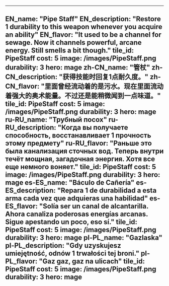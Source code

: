 ---

EN_name: "Pipe Staff"
EN_description: "Restore 1 durability to this weapon whenever you acquire an ability"
EN_flavor: "It used to be a channel for sewage. Now it channels powerful, arcane energy. Still smells a bit though."
tile_id: PipeStaff
cost: 5
image: /images/PipeStaff.png
durability: 3
hero: mage
zh-CN_name: "管杖"
zh-CN_description: "获得技能时回复1点耐久度。"
zh-CN_flavor: "里面曾经流动着的是污水。现在里面流动着强大的奥术能量。不过还是能稍微闻到一点味道。"
tile_id: PipeStaff
cost: 5
image: /images/PipeStaff.png
durability: 3
hero: mage
ru-RU_name: "Трубный посох"
ru-RU_description: "Когда вы получаете способность, восстанавливает 1 прочность этому предмету"
ru-RU_flavor: "Раньше это была канализация сточных вод. Теперь внутри течёт мощная, загадочная энергия. Хотя все еще немного воняет."
tile_id: PipeStaff
cost: 5
image: /images/PipeStaff.png
durability: 3
hero: mage
es-ES_name: "Báculo de Cañería"
es-ES_description: "Repara 1 de durabilidad a esta arma cada vez que adquieras una habilidad"
es-ES_flavor: "Solía ser un canal de alcantarilla. Ahora canaliza poderosas energías arcanas. Sigue apestando un poco, eso sí."
tile_id: PipeStaff
cost: 5
image: /images/PipeStaff.png
durability: 3
hero: mage
pl-PL_name: "Gazlaska"
pl-PL_description: "Gdy uzyskujesz umiejętność, odnów 1 trwałości tej broni."
pl-PL_flavor: "Gaz gaz, gaz na ulicach"
tile_id: PipeStaff
cost: 5
image: /images/PipeStaff.png
durability: 3
hero: mage
---